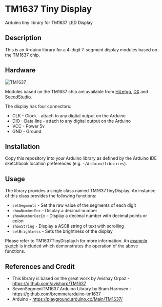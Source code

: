 # TM1637 Tiny Display
Arduino tiny library for TM1637 LED Display

## Description
This is an Arduino library for a 4-digit 7-segment display modules based on the TM1637 chip.

## Hardware 
![TM1637](examples/tm1637.jpg)

Modules based on the TM1637 chip are available from [HiLetgo](https://www.amazon.com/gp/product/B01DKISMXK/ref=ppx_yo_dt_b_search_asin_title?ie=UTF8&psc=1), [DX](https://dx.com/p/0-36-led-4-digit-display-module-for-arduino-black-blue-works-with-official-arduino-boards-254978) and [SeeedStudio](https://www.digikey.com/products/en?keywords=tm1637). 

The display has four connectors:
* CLK - Clock - attach to any digital output on the Arduino
* DIO - Data line - attach to any digital output on the Arduino
* VCC - Power 5v
* GND - Ground

## Installation
Copy this repository into your Arduino library as defined by the Arduino IDE sketchbook location preferences (e.g. `~/Arduino/libraries`).  

## Usage
The library provides a single class named TM1637TinyDisplay. An instance of this class provides the following functions:

* `setSegments` - Set the raw value of the segments of each digit
* `showNumberDec` - Display a decimal number
* `showNumberDecEx` - Display a decimal number with decimal points or colon
* `showString` - Display a ASCII string of text with scrolling  
* `setBrightness` - Sets the brightness of the display

Please refer to TM1637TinyDisplay.h for more information. An [example sketch](examples) is included which demonstrates the operation of the above functions.

## References and Credit
* This library is based on the great work by Avishay Orpaz - https://github.com/avishorp/TM1637
* SevenSegmentTM1637 Arduino Library by Bram Harmsen - https://github.com/bremme/arduino-tm1637 
* Arduino - https://playground.arduino.cc/Main/TM1637/

